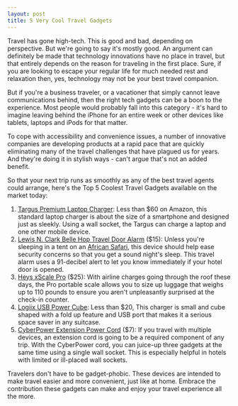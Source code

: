 ```yaml
---
layout: post
title: 5 Very Cool Travel Gadgets
---
```


Travel has gone high-tech. This is good and bad, depending on perspective. But we're going to say it's mostly good. An argument can definitely be made that technology innovations have no place in travel, but that entirely depends on the reason for traveling in the first place. Sure, if you are looking to escape your regular life for much needed rest and relaxation then, yes, technology may not be your best travel companion.

But if you're a business traveler, or a vacationer that simply cannot leave communications behind, then the right tech gadgets can be a boon to the experience. Most people would probably fall into this category - it's hard to imagine leaving behind the iPhone for an entire week or other devices like tablets, laptops and iPods for that matter.

To cope with accessibility and convenience issues, a number of innovative companies are developing products at a rapid pace that are quickly eliminating many of the travel challenges that have plagued us for years. And they're doing it in stylish ways - can't argue that's not an added benefit.

So that your next trip runs as smoothly as any of the best travel agents could arrange, here's the Top 5 Coolest Travel Gadgets available on the market today:

1. <a href="http://www.amazon.com/Targus-Premium-Laptop-Charger-APM69US/dp/B002UAUZQW">Targus Premium Laptop Charger</a>: Less than $60 on Amazon, this standard laptop charger is about the size of a smartphone and designed just as sleekly. Using a wall socket, the Targus can charge a laptop and one other mobile device.
1. <a href="http://www.amazon.com/Belle-Hop-Travel-Door-Alarm/dp/B0056IJ7YQ/">Lewis N. Clark Belle Hop Travel Door Alarm</a> ($15): Unless you're sleeping in a tent on an <a href="http://www.zicasso.com/">African Safari</a>, this device should help ease security concerns so that you get a sound night's sleep. This travel alarm uses a 91-decibel alert to let you know immediately if your hotel door is opened.
1. <a href="http://shop.heys.ca/ProductDetails.asp?ProductCode=xscale_Pro">Heys xScale Pro</a> ($25): With airline charges going through the roof these days, the Pro portable scale allows you to size up luggage that weighs up to 110 pounds to ensure you aren't unpleasantly surprised at the check-in counter.
1. <a href="http://www.amazon.com/Logiix-Power-iPhones-andUSB-Devices/dp/B003EBMP6E">Logiix USB Power Cube</a>: Less than $20, This charger is small and cube shaped with a fold up feature and USB port that makes it a serious space saver in any suitcase.
1. <a href="http://www.emtcompany.com/cyberpower-9ft-extension-power-cord/1004780.html">CyberPower Extension Power Cord</a> ($7): If you travel with multiple devices, an extension cord is going to be a required component of any trip. With the CyberPower cord, you can juice-up three gadgets at the same time using a single wall socket. This is especially helpful in hotels with limited or ill-placed wall sockets.

Travelers don't have to be gadget-phobic. These devices are intended to make travel easier and more convenient, just like at home. Embrace the contribution these gadgets can make and enjoy your travel experience all the more.
